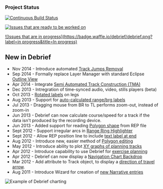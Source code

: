 ### Project Status

[![Continuous Build Status](https://travis-ci.org/debrief/debrief.svg?branch=master)](https://travis-ci.org/debrief/debrief/builds)

[![Issues that are ready to be worked on](https://badge.waffle.io/debrief/debrief.png?label=ready&title=Ready)](http://waffle.io/debrief/debrief)

[![Issues that are in progress](https://badge.waffle.io/debrief/debrief.png?label=in progress&title=In progress)](http://waffle.io/debrief/debrief)

## New in Debrief

* Nov 2014 - Introduce automated [Track Jumps Removal](http://www.debrief.info/tutorial/GroomingTrackData.html#RemoveJumpsUser)
* Sep 2014 - Formally replace Layer Manager with standard Eclipse [Outline View](http://www.debrief.info/tutorial/layer_mgr.html#layer_mgr_intro)
* Apr 2014 - Integrate [Semi Automated Track Construction (TMA)](http://www.debrief.info/tutorial/satc.html)
* Dec 2013 - Intregration of time-synced audio, video, stills players (beta)
* Oct 2013 - [Rotated labels](http://www.debrief.info/tutorial/satc_ga.html#consistent_legs) on legs
* Aug 2013 - Support for [auto-calculated range/brg labels](http://www.debrief.info/tutorial/drawing_features.html#ShowRangeCalc)
* Jul 2013 - Dragging mouse from BR to TL performs zoom-out, instead of zoom-in
* Jun 2013 - Debrief can now calculate course/speed for a track if the data isn't produced by the recording device.
* Jun 2013 - Added support for reading [Polygon shape](http://www.debrief.info/tutorial/reference.html#replay_annotation_format) from REP file
* Sept 2012 - Support irregular arcs in [Range Ring Highlighter](http://www.debrief.info/tutorial/controlling_time.html#highlight_modes)
* Sept 2012 - Allow REP position line to include [text label at end](http://www.debrief.info/tutorial/reference.html#replay_track_format)
* Aug 2012 - Introduce new, easier method of [Polygon editing](http://www.debrief.info/tutorial/drawing_features.html#the_polygon) 
* May 2012 - Introduce ability to plot [XY graphs of planning tracks](http://www.debrief.info/tutorial/ch08s04.html)
* Apr 2012 - Introduce capability to use Debrief for [exercise planning](http://www.debrief.info/tutorial/ExercisePlanning.html)
* Apr 2012 - Debrief can now display a [Navigation Chart Backdrop](http://www.debrief.info/tutorial/ChartBackdrops.html)
* Mar 2012 - Add attribute to Track object, to display a [direction of travel arrow](http://www.debrief.info/tutorial/formatting_data.html#sym_intervals).
* Aug 2011 - Introduce Wizard for creation of [new Narrative entries](http://www.debrief.info/tutorial/viewing_narratives.html#more_loading_narr)

![Example of Debrief charting](http://www.debrief.info/tutorial/figures/LandsEnd.png)

